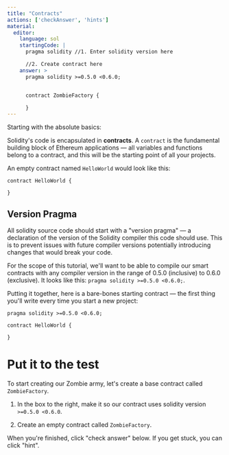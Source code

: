 ```yaml
---
title: "Contracts"
actions: ['checkAnswer', 'hints']
material: 
  editor:
    language: sol
    startingCode: |
      pragma solidity //1. Enter solidity version here

      //2. Create contract here
    answer: > 
      pragma solidity >=0.5.0 <0.6.0;


      contract ZombieFactory {

      }
---
```


Starting with the absolute basics:

Solidity's code is encapsulated in **contracts**. A `contract` is the fundamental building block of Ethereum applications — all variables and functions belong to a contract, and this will be the starting point of all your projects.

An empty contract named `HelloWorld` would look like this:

```
contract HelloWorld {

}
```

## Version Pragma

All solidity source code should start with a "version pragma" — a declaration of the version of the Solidity compiler this code should use. This is to prevent issues with future compiler versions potentially introducing changes that would break your code.

For the scope of this tutorial, we'll want to be able to compile our smart contracts with any compiler version in the range of 0.5.0 (inclusive) to 0.6.0 (exclusive).
It looks like this: `pragma solidity >=0.5.0 <0.6.0;`.

Putting it together, here is a bare-bones starting contract — the first thing you'll write every time you start a new project:

```
pragma solidity >=0.5.0 <0.6.0;

contract HelloWorld {

}
```

# Put it to the test

To start creating our Zombie army, let's create a base contract called `ZombieFactory`.

1. In the box to the right, make it so our contract uses solidity version `>=0.5.0 <0.6.0`.

2. Create an empty contract called `ZombieFactory`.

When you're finished, click "check answer" below. If you get stuck, you can click "hint".
